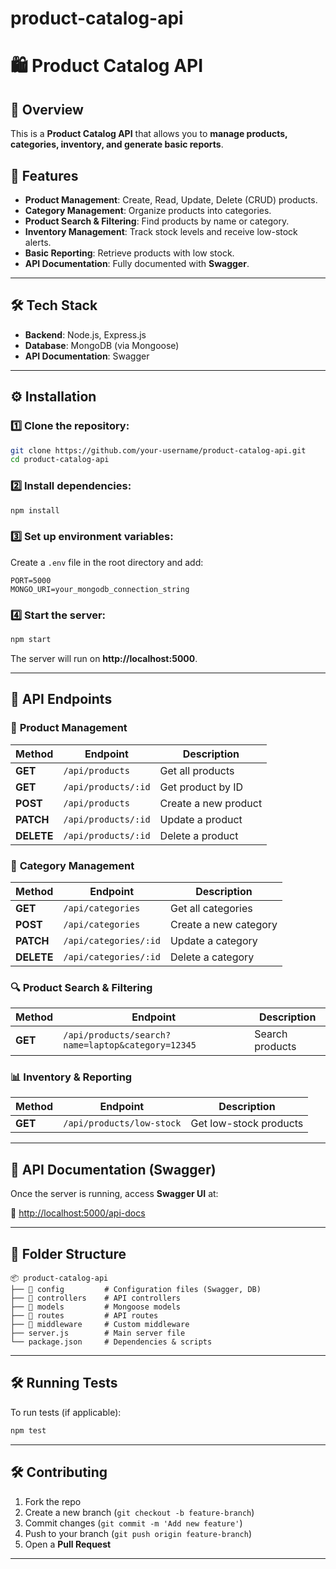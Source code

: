 # product-catalog-api

# 🛍️ Product Catalog API

## 📖 Overview

This is a **Product Catalog API** that allows you to **manage products, categories, inventory, and generate basic reports**.

## 🚀 Features

- **Product Management**: Create, Read, Update, Delete (CRUD) products.
- **Category Management**: Organize products into categories.
- **Product Search & Filtering**: Find products by name or category.
- **Inventory Management**: Track stock levels and receive low-stock alerts.
- **Basic Reporting**: Retrieve products with low stock.
- **API Documentation**: Fully documented with **Swagger**.

---

## 🛠️ Tech Stack

- **Backend**: Node.js, Express.js
- **Database**: MongoDB (via Mongoose)
- **API Documentation**: Swagger

---

## ⚙️ Installation

### 1️⃣ Clone the repository:

```sh
git clone https://github.com/your-username/product-catalog-api.git
cd product-catalog-api
```

### 2️⃣ Install dependencies:

```sh
npm install
```

### 3️⃣ Set up environment variables:

Create a `.env` file in the root directory and add:

```env
PORT=5000
MONGO_URI=your_mongodb_connection_string
```

### 4️⃣ Start the server:

```sh
npm start
```

The server will run on **http://localhost:5000**.

---

## 📌 API Endpoints

### 🛒 **Product Management**

| Method     | Endpoint            | Description          |
| ---------- | ------------------- | -------------------- |
| **GET**    | `/api/products`     | Get all products     |
| **GET**    | `/api/products/:id` | Get product by ID    |
| **POST**   | `/api/products`     | Create a new product |
| **PATCH**  | `/api/products/:id` | Update a product     |
| **DELETE** | `/api/products/:id` | Delete a product     |

### 📂 **Category Management**

| Method     | Endpoint              | Description           |
| ---------- | --------------------- | --------------------- |
| **GET**    | `/api/categories`     | Get all categories    |
| **POST**   | `/api/categories`     | Create a new category |
| **PATCH**  | `/api/categories/:id` | Update a category     |
| **DELETE** | `/api/categories/:id` | Delete a category     |

### 🔍 **Product Search & Filtering**

| Method  | Endpoint                                          | Description     |
| ------- | ------------------------------------------------- | --------------- |
| **GET** | `/api/products/search?name=laptop&category=12345` | Search products |

### 📊 **Inventory & Reporting**

| Method  | Endpoint                  | Description            |
| ------- | ------------------------- | ---------------------- |
| **GET** | `/api/products/low-stock` | Get low-stock products |

---

## 📜 API Documentation (Swagger)

Once the server is running, access **Swagger UI** at:

🔗 [http://localhost:5000/api-docs](http://localhost:5000/api-docs)

---

## 📌 Folder Structure

```
📦 product-catalog-api
├── 📂 config         # Configuration files (Swagger, DB)
├── 📂 controllers    # API controllers
├── 📂 models         # Mongoose models
├── 📂 routes         # API routes
├── 📂 middleware     # Custom middleware
├── server.js        # Main server file
└── package.json     # Dependencies & scripts
```

---

## 🛠️ Running Tests

To run tests (if applicable):

```sh
npm test
```

---

## 🛠️ Contributing

1. Fork the repo
2. Create a new branch (`git checkout -b feature-branch`)
3. Commit changes (`git commit -m 'Add new feature'`)
4. Push to your branch (`git push origin feature-branch`)
5. Open a **Pull Request**

---
